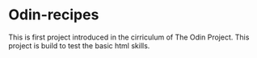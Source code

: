 # Odin-recipes
This is first project introduced in the cirriculum of The Odin Project.
This project is build to test the basic html skills.
